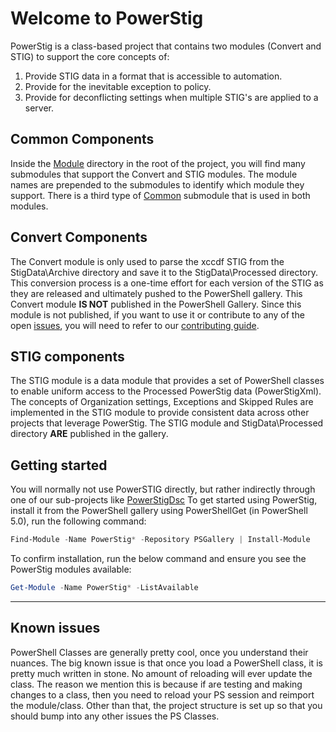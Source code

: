 # Welcome to PowerStig

PowerStig is a class-based project that contains two modules (Convert and STIG) to support the core concepts of:

1. Provide STIG data in a format that is accessible to automation.
1. Provide for the inevitable exception to policy.
1. Provide for deconflicting settings when multiple STIG's are applied to a server.

## Common Components

Inside the [Module](https://github.com/Microsoft/PowerStig/tree/dev/Module) directory in the root of the project, you will find many submodules that support the Convert and STIG modules. The module names are prepended to the submodules to identify which module they support. There is a third type of [Common](https://github.com/Microsoft/PowerStig/tree/dev/Module/Common) submodule that is used in both modules.

## Convert Components

The Convert module is only used to parse the xccdf STIG from the StigData\Archive directory and save it to the StigData\Processed directory. This conversion process is a one-time effort for each version of the STIG as they are released and ultimately pushed to the PowerShell gallery. This Convert module **IS NOT** published in the PowerShell Gallery. Since this module is not published, if you want to use it or contribute to any of the open [issues](https://github.com/Microsoft/PowerStig/issues), you will need to refer to our [contributing guide](https://github.com/Microsoft/PowerStig/blob/dev/CONTRIBUTING.md).

## STIG components

The STIG module is a data module that provides a set of PowerShell classes to enable uniform access to the Processed PowerStig data (PowerStigXml). The concepts of Organization settings, Exceptions and Skipped Rules are implemented in the STIG module to provide consistent data across other projects that leverage PowerStig. The STIG module and StigData\Processed directory **ARE** published in the gallery.

## Getting started

You will normally not use PowerSTIG directly, but rather indirectly through one of our sub-projects like [PowerStigDsc](https://github.com/Microsoft/PowerStigDsc)
To get started using PowerStig, install it from the PowerShell gallery using PowerShellGet (in PowerShell 5.0), run the following command:

```PowerShell
Find-Module -Name PowerStig* -Repository PSGallery | Install-Module
```

To confirm installation, run the below command and ensure you see the PowerStig modules available:

```PowerShell
Get-Module -Name PowerStig* -ListAvailable
```

---

## Known issues

PowerShell Classes are generally pretty cool, once you understand their nuances. The big known issue is that once you load a PowerShell class, it is pretty much written in stone. No amount of reloading will ever update the class. The reason we mention this is because if are testing and making changes to a class, then you need to reload your PS session and reimport the module/class. Other than that, the project structure is set up so that you should bump into any other issues the PS Classes.
